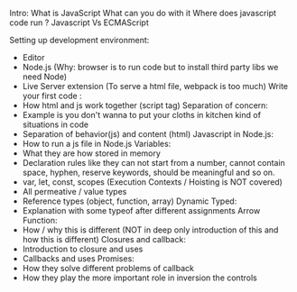 Intro: 
What is JavaScript
What can you do with it
Where does javascript code run ?
Javascript Vs ECMAScript

Setting up development environment:
  - Editor
  - Node.js (Why: browser is to run code but to install third party libs we need Node)
  - Live Server extension (To serve a html file, webpack is too much)
Write your first code :
  - How html and js work together (script tag)
Separation of concern: 
  - Example is you don't wanna to put your cloths in kitchen kind of situations in code
  - Separation of behavior(js) and content (html)
Javascript in Node.js: 
  - How to run a js file in Node.js
Variables: 
  - What they are how stored in memory
  - Declaration rules like they can not start from a number, cannot contain space, hyphen, reserve keywords, should be  meaningful and so on.
  - var, let, const, scopes (Execution Contexts / Hoisting is NOT covered)
  - All permeative / value types 
  - Reference types (object, function, array)
Dynamic Typed:
  - Explanation with some typeof after different assignments
Arrow Function:
  - How / why this is different (NOT in deep only introduction of this and how this is different)
Closures and callback: 
  - Introduction to closure and uses
  - Callbacks and uses
Promises: 
  - How they solve different problems of callback
  - How they play the more important role in inversion the controls  

  


